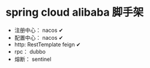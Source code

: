 # spring cloud alibaba 脚手架
- 注册中心： nacos  ✔
- 配置中心： nacos  ✔
- http: RestTemplate  feign  ✔
- rpc： dubbo
- 熔断： sentinel